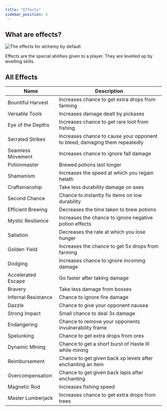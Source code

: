 ```yaml
---
title: "Effects"
sidebar_position: 4
---
```


## What are effects?

![The effects for alchemy by default](https://1192817931-files.gitbook.io/~/files/v0/b/gitbook-x-prod.appspot.com/o/spaces%2FXwJPPRqRpT7b0ZXxU13J%2Fuploads%2FXbHpU4TWtqhHm3YKDr0a%2FScreenshot%202021-08-21%20at%2018.29.41.png?alt=media&token=dc41836b-8a89-461d-b2fe-c7d204643230)

Effects are the special abilities given to a player. They are levelled up by levelling skills.

## All Effects

| Name                | Description                                                                |
|---------------------|----------------------------------------------------------------------------|
| Bountiful Harvest   | Increases chance to get extra drops from farming                           |
| Versatile Tools     | Increases damage dealt by pickaxes                                         |
| Eye of the Depths   | Increases chance to get rare loot from fishing                             |
| Serrated Strikes    | Increases chance to cause your opponent to bleed, damaging them repeatedly |
| Seamless Movement   | Increases chance to ignore fall damage                                     |
| Potionmaster        | Brewed potions last longer                                                 |
| Shamanism           | Increases the speed at which you regain helath                             |
| Craftsmanship       | Take less durability damage on axes                                        |
| Second Chance       | Chance to instantly fix items on low durability                            |
| Efficient Brewing   | Decreases the time taken to brew potions                                   |
| Mystic Resilience   | Increases the chance to ignore negative potion effects                     |
| Satiation           | Decreases the rate at which you lose hunger                                |
| Golden Yield        | Increases the chance to get 5x drops from farming                          |
| Dodging             | Increases chance to ignore incoming damage                                 |
| Accelerated Escape  | Go faster after taking damage                                              |
| Bravery             | Take less damage from bosses                                               |
| Infernal Resistance | Chance to ignore fire damage                                               |
| Dazzle              | Chance to give your opponent nausea                                        |
| Strong Impact       | Small chance to deal 3x damage                                             |
| Endangering         | Chance to remove your opponents invulnerability frame                      |
| Spelunking          | Chance to get extra drops from ores                                        |
| Dynamic MIning      | Chance to get a short burst of Haste III while mining                      |
| Reimbursement       | Chance to get given back xp levels after enchanting an item                |
| Overcompensation    | Chance to get given back lapis after enchanting                            |
| Magnetic Rod        | Increases fishing speed                                                    |
| Master Lumberjack   | Increases chance to get extra drops from trees                             |